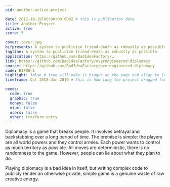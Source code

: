 ```yaml
---
uid: another-active-project

date: 2017-10-18T00:00:00.000Z # this is publication date
title: Another Project
active: true
score: 5

cover: cover.jpg
bifpresents: A system to publicize friend-death as robustly as possible.
tagline: A system to publicize friend-death as robustly as possible.
application: https://github.com/BadIdeaFactory/…
link: https://github.com/BadIdeaFactory/overengineered-diplomacy
source: https://github.com/BadIdeaFactory/overengineered-diplomacy
code: BIF00-1
highlight: false # true will make it bigger on the page and align to left (will affect order)
timeframe: Oct 2018–Jan 2019 # this is how long the project dragged for

needs:
  code: true
  graphic: true
  money: false
  uiux: false
  users: false
  other: freeform entry
---
```


Diplomacy is a game that breaks people. It involves betrayal and backstabbing over a long period of time. The premise is simple: the players are all world powers and they control armies. Each power wants to control as much territory as possible. All moves are deterministic, there is no randomness to the game. However, people can lie about what they plan to do.

Playing diplomacy is a bad idea in itself, but writing complex code to publicly render an otherwise private, simple game is a genuine waste of raw creative energy.

